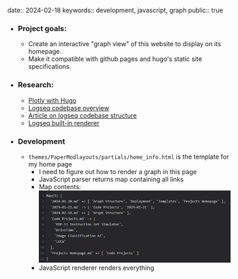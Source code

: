 date:: 2024-02-18
keywords:: development, javascript, graph
public:: true

- ### Project goals:
	- Create an interactive "graph view" of this website to display on its homepage.
	- Make it compatible with github pages and hugo's static site specifications.
- ### Research:
	- [Plotly with Hugo](https://mertbakir.gitlab.io/hugo/plotly-with-hugo/)
	- [Logseq codebase overview](https://github.com/logseq/logseq/blob/master/CODEBASE_OVERVIEW.md)
	- [Article on logseq codebase structure](https://docs.logseq.com/#/page/The%20Refactoring%20Of%20Logseq)
	- [Logseq built-in renderer](https://github.com/logseq/logseq/blob/master/src/main/frontend/extensions/graph/pixi.cljs)
- ### Development
	- `themes/PaperModlayouts/partials/home_info.html` is the template for my home page
		- I need to figure out how to render a graph in this page
		- JavaScript parser returns map containing all links
		- Map contents:
		  ![image.png](../assets/image_1708282777080_0.png)
		- JavaScript renderer renders everything